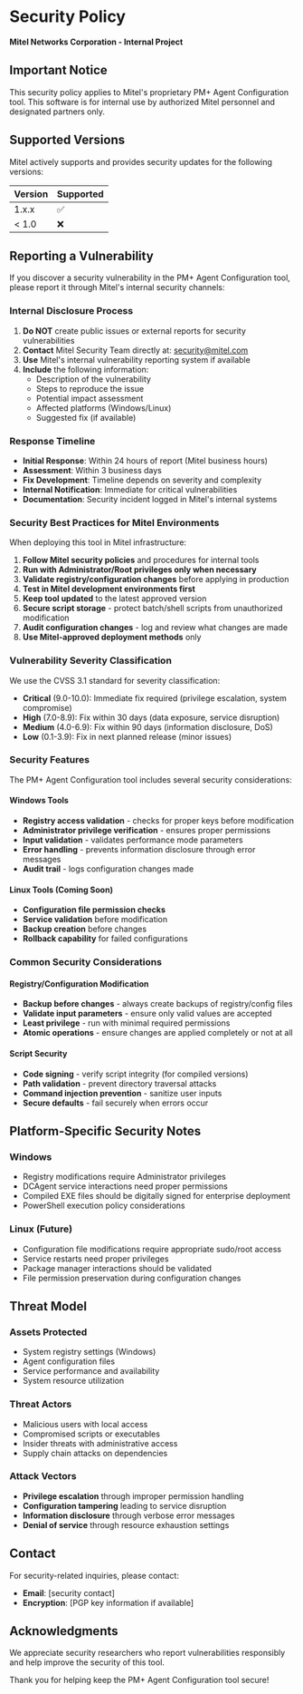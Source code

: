 # Security Policy

**Mitel Networks Corporation - Internal Project**

## Important Notice
This security policy applies to Mitel's proprietary PM+ Agent Configuration tool. This software is for internal use by authorized Mitel personnel and designated partners only.

## Supported Versions

Mitel actively supports and provides security updates for the following versions:

| Version | Supported          |
| ------- | ------------------ |
| 1.x.x   | :white_check_mark: |
| < 1.0   | :x:                |

## Reporting a Vulnerability

If you discover a security vulnerability in the PM+ Agent Configuration tool, please report it through Mitel's internal security channels:

### Internal Disclosure Process

1. **Do NOT** create public issues or external reports for security vulnerabilities
2. **Contact** Mitel Security Team directly at: security@mitel.com
3. **Use** Mitel's internal vulnerability reporting system if available
4. **Include** the following information:
   - Description of the vulnerability
   - Steps to reproduce the issue
   - Potential impact assessment
   - Affected platforms (Windows/Linux)
   - Suggested fix (if available)

### Response Timeline

- **Initial Response**: Within 24 hours of report (Mitel business hours)
- **Assessment**: Within 3 business days
- **Fix Development**: Timeline depends on severity and complexity
- **Internal Notification**: Immediate for critical vulnerabilities
- **Documentation**: Security incident logged in Mitel's internal systems

### Security Best Practices for Mitel Environments

When deploying this tool in Mitel infrastructure:

1. **Follow Mitel security policies** and procedures for internal tools
2. **Run with Administrator/Root privileges only when necessary**
3. **Validate registry/configuration changes** before applying in production
4. **Test in Mitel development environments first**
5. **Keep tool updated** to the latest approved version
6. **Secure script storage** - protect batch/shell scripts from unauthorized modification
7. **Audit configuration changes** - log and review what changes are made
8. **Use Mitel-approved deployment methods** only

### Vulnerability Severity Classification

We use the CVSS 3.1 standard for severity classification:

- **Critical** (9.0-10.0): Immediate fix required (privilege escalation, system compromise)
- **High** (7.0-8.9): Fix within 30 days (data exposure, service disruption)
- **Medium** (4.0-6.9): Fix within 90 days (information disclosure, DoS)
- **Low** (0.1-3.9): Fix in next planned release (minor issues)

### Security Features

The PM+ Agent Configuration tool includes several security considerations:

#### Windows Tools
- **Registry access validation** - checks for proper keys before modification
- **Administrator privilege verification** - ensures proper permissions
- **Input validation** - validates performance mode parameters
- **Error handling** - prevents information disclosure through error messages
- **Audit trail** - logs configuration changes made

#### Linux Tools (Coming Soon)
- **Configuration file permission checks**
- **Service validation** before modification
- **Backup creation** before changes
- **Rollback capability** for failed configurations

### Common Security Considerations

#### Registry/Configuration Modification
- **Backup before changes** - always create backups of registry/config files
- **Validate input parameters** - ensure only valid values are accepted
- **Least privilege** - run with minimal required permissions
- **Atomic operations** - ensure changes are applied completely or not at all

#### Script Security
- **Code signing** - verify script integrity (for compiled versions)
- **Path validation** - prevent directory traversal attacks
- **Command injection prevention** - sanitize user inputs
- **Secure defaults** - fail securely when errors occur

## Platform-Specific Security Notes

### Windows
- Registry modifications require Administrator privileges
- DCAgent service interactions need proper permissions
- Compiled EXE files should be digitally signed for enterprise deployment
- PowerShell execution policy considerations

### Linux (Future)
- Configuration file modifications require appropriate sudo/root access
- Service restarts need proper privileges
- Package manager interactions should be validated
- File permission preservation during configuration changes

## Threat Model

### Assets Protected
- System registry settings (Windows)
- Agent configuration files
- Service performance and availability
- System resource utilization

### Threat Actors
- Malicious users with local access
- Compromised scripts or executables
- Insider threats with administrative access
- Supply chain attacks on dependencies

### Attack Vectors
- **Privilege escalation** through improper permission handling
- **Configuration tampering** leading to service disruption
- **Information disclosure** through verbose error messages
- **Denial of service** through resource exhaustion settings

## Contact

For security-related inquiries, please contact:
- **Email**: [security contact]
- **Encryption**: [PGP key information if available]

## Acknowledgments

We appreciate security researchers who report vulnerabilities responsibly and help improve the security of this tool.

Thank you for helping keep the PM+ Agent Configuration tool secure!
